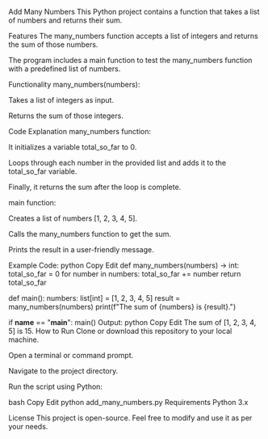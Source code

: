 Add Many Numbers
This Python project contains a function that takes a list of numbers and returns their sum.

Features
The many_numbers function accepts a list of integers and returns the sum of those numbers.

The program includes a main function to test the many_numbers function with a predefined list of numbers.

Functionality
many_numbers(numbers):

Takes a list of integers as input.

Returns the sum of those integers.

Code Explanation
many_numbers function:

It initializes a variable total_so_far to 0.

Loops through each number in the provided list and adds it to the total_so_far variable.

Finally, it returns the sum after the loop is complete.

main function:

Creates a list of numbers [1, 2, 3, 4, 5].

Calls the many_numbers function to get the sum.

Prints the result in a user-friendly message.

Example
Code:
python
Copy
Edit
def many_numbers(numbers) -> int:
    total_so_far = 0
    for number in numbers:
        total_so_far += number
    return total_so_far

def main():
    numbers: list[int] = [1, 2, 3, 4, 5]
    result = many_numbers(numbers)
    print(f"The sum of {numbers} is {result}.")
    
if __name__ == "__main__":
    main()
Output:
python
Copy
Edit
The sum of [1, 2, 3, 4, 5] is 15.
How to Run
Clone or download this repository to your local machine.

Open a terminal or command prompt.

Navigate to the project directory.

Run the script using Python:

bash
Copy
Edit
python add_many_numbers.py
Requirements
Python 3.x

License
This project is open-source. Feel free to modify and use it as per your needs.